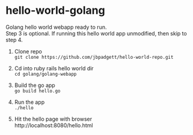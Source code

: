 # hello-world-golang

Golang hello world webapp ready to run.   
Step 3 is optional.  If running this hello world app unmodified, then skip to step 4.  


1. Clone repo  
```git clone https://github.com/jbpadgett/hello-world-repo.git```  

2. Cd into ruby rails hello world dir  
```cd golang/golang-webapp```  

3. Build the go app  
```go build hello.go```  
 
4. Run the app  
```./hello```  

5. Hit the hello page with browser  
http://localhost:8080/hello.html


